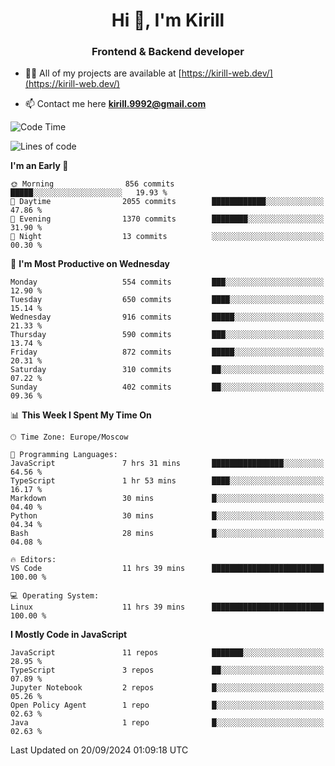 <h1 align="center">Hi 👋, I'm Kirill</h1>
<h3 align="center">Frontend & Backend developer</h3>

- 👨‍💻 All of my projects are available at [https://kirill-web.dev/](https://kirill-web.dev/)

- 📫 Contact me here **kirill.9992@gmail.com**











<!--START_SECTION:waka-->
![Code Time](http://img.shields.io/badge/Code%20Time-1%2C964%20hrs%205%20mins-blue)

![Lines of code](https://img.shields.io/badge/From%20Hello%20World%20I%27ve%20Written-4.2%20million%20lines%20of%20code-blue)

**I'm an Early 🐤** 

```text
🌞 Morning                856 commits         █████░░░░░░░░░░░░░░░░░░░░   19.93 % 
🌆 Daytime                2055 commits        ████████████░░░░░░░░░░░░░   47.86 % 
🌃 Evening                1370 commits        ████████░░░░░░░░░░░░░░░░░   31.90 % 
🌙 Night                  13 commits          ░░░░░░░░░░░░░░░░░░░░░░░░░   00.30 % 
```
📅 **I'm Most Productive on Wednesday** 

```text
Monday                   554 commits         ███░░░░░░░░░░░░░░░░░░░░░░   12.90 % 
Tuesday                  650 commits         ████░░░░░░░░░░░░░░░░░░░░░   15.14 % 
Wednesday                916 commits         █████░░░░░░░░░░░░░░░░░░░░   21.33 % 
Thursday                 590 commits         ███░░░░░░░░░░░░░░░░░░░░░░   13.74 % 
Friday                   872 commits         █████░░░░░░░░░░░░░░░░░░░░   20.31 % 
Saturday                 310 commits         ██░░░░░░░░░░░░░░░░░░░░░░░   07.22 % 
Sunday                   402 commits         ██░░░░░░░░░░░░░░░░░░░░░░░   09.36 % 
```


📊 **This Week I Spent My Time On** 

```text
🕑︎ Time Zone: Europe/Moscow

💬 Programming Languages: 
JavaScript               7 hrs 31 mins       ████████████████░░░░░░░░░   64.56 % 
TypeScript               1 hr 53 mins        ████░░░░░░░░░░░░░░░░░░░░░   16.17 % 
Markdown                 30 mins             █░░░░░░░░░░░░░░░░░░░░░░░░   04.40 % 
Python                   30 mins             █░░░░░░░░░░░░░░░░░░░░░░░░   04.34 % 
Bash                     28 mins             █░░░░░░░░░░░░░░░░░░░░░░░░   04.08 % 

🔥 Editors: 
VS Code                  11 hrs 39 mins      █████████████████████████   100.00 % 

💻 Operating System: 
Linux                    11 hrs 39 mins      █████████████████████████   100.00 % 
```

**I Mostly Code in JavaScript** 

```text
JavaScript               11 repos            ███████░░░░░░░░░░░░░░░░░░   28.95 % 
TypeScript               3 repos             ██░░░░░░░░░░░░░░░░░░░░░░░   07.89 % 
Jupyter Notebook         2 repos             █░░░░░░░░░░░░░░░░░░░░░░░░   05.26 % 
Open Policy Agent        1 repo              █░░░░░░░░░░░░░░░░░░░░░░░░   02.63 % 
Java                     1 repo              █░░░░░░░░░░░░░░░░░░░░░░░░   02.63 % 
```




 Last Updated on 20/09/2024 01:09:18 UTC
<!--END_SECTION:waka-->
